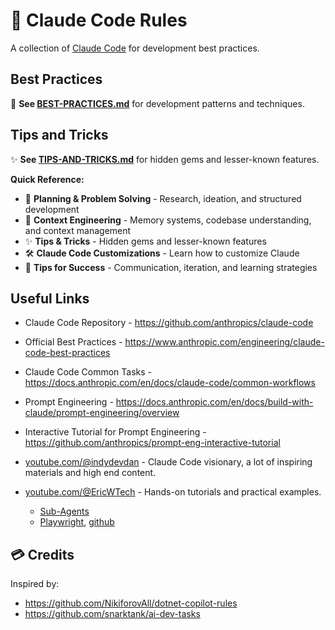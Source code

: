# 🤖 Claude Code Rules

A collection of [Claude Code](https://docs.anthropic.com/en/docs/claude-code/overview) for development best practices.

## Best Practices

📖 **See [BEST-PRACTICES.md](./BEST-PRACTICES.md)** for development patterns and techniques.

## Tips and Tricks

✨ **See [TIPS-AND-TRICKS.md](./TIPS-AND-TRICKS.md)** for hidden gems and lesser-known features.

**Quick Reference:**

- 📝 **Planning & Problem Solving** - Research, ideation, and structured development
- 🧠 **Context Engineering** - Memory systems, codebase understanding, and context management
- ✨ **Tips & Tricks** - Hidden gems and lesser-known features
- 🛠 **Claude Code Customizations** - Learn how to customize Claude
- 🎯 **Tips for Success** - Communication, iteration, and learning strategies

## Useful Links

* Claude Code Repository - <https://github.com/anthropics/claude-code>
* Official Best Practices - <https://www.anthropic.com/engineering/claude-code-best-practices>
* Claude Code Common Tasks - <https://docs.anthropic.com/en/docs/claude-code/common-workflows>
* Prompt Engineering - <https://docs.anthropic.com/en/docs/build-with-claude/prompt-engineering/overview>
* Interactive Tutorial for Prompt Engineering - <https://github.com/anthropics/prompt-eng-interactive-tutorial>

* [youtube.com/@indydevdan](https://www.youtube.com/@indydevdan) - Claude Code visionary, a lot of inspiring materials and high end content.

* [youtube.com/@EricWTech](https://www.youtube.com/@EricWTech) - Hands-on tutorials and practical examples.
    - [Sub-Agents](https://www.youtube.com/watch?v=aK3dky0zpj0&ab_channel=EricTech)
    - [Playwright](https://www.youtube.com/watch?v=NjOqPbUecC4&ab_channel=EricTech), [github](https://github.com/EricTechPro/match-me/commit/231e5fa52d32e9c0c4df9ea58d3d80fcbd118766)

## 💳 Credits

Inspired by:
- <https://github.com/NikiforovAll/dotnet-copilot-rules>
- <https://github.com/snarktank/ai-dev-tasks>

